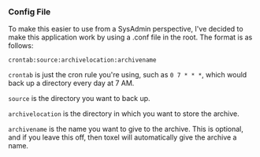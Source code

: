 ### Config File
To make this easier to use from a SysAdmin perspective, I've decided to make this application work
by using a .conf file in the root. The format is as follows:

`crontab:source:archivelocation:archivename`

`crontab` is just the cron rule you're using, such as `0 7 * * *`, which would back up
a directory every day at 7 AM.

`source` is the directory you want to back up.

`archivelocation` is the directory in which you want to store the archive.

`archivename` is the name you want to give to the archive. This is optional, and if you leave this off,
then toxel will automatically give the archive a name.
